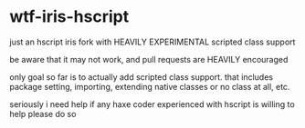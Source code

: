 # wtf-iris-hscript

just an hscript iris fork with HEAVILY EXPERIMENTAL scripted class support

be aware that it may not work, and pull requests are HEAVILY encouraged

only goal so far is to actually add scripted class support. that includes package setting, importing, extending native classes or no class at all, etc.

seriously i need help if any haxe coder experienced with hscript is willing to help please do so